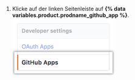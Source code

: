 1. Klicke auf der linken Seitenleiste auf **{% data variables.product.prodname_github_app %}**. ![Einstellungen für {% data variables.product.prodname_github_app %}](/assets/images/help/organizations/github-apps-settings-sidebar.png)
